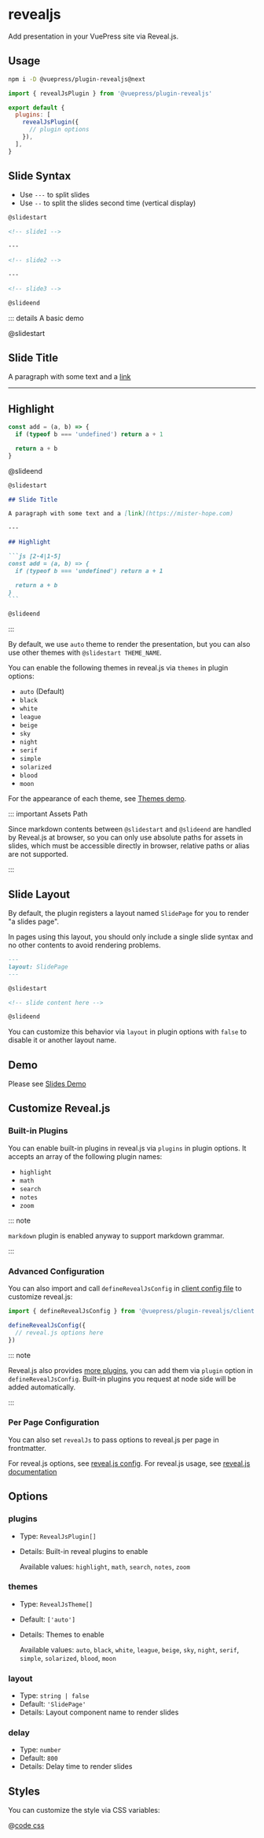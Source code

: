 # revealjs

<NpmBadge package="@vuepress/plugin-revealjs" />

Add presentation in your VuePress site via Reveal.js.

<!-- more -->

## Usage

```bash
npm i -D @vuepress/plugin-revealjs@next
```

```js {7} title=".vuepress/config.js"
import { revealJsPlugin } from '@vuepress/plugin-revealjs'

export default {
  plugins: [
    revealJsPlugin({
      // plugin options
    }),
  ],
}
```

## Slide Syntax

- Use `---` to split slides
- Use `--` to split the slides second time (vertical display)

```md
@slidestart

<!-- slide1 -->

---

<!-- slide2 -->

---

<!-- slide3 -->

@slideend
```

::: details A basic demo

@slidestart

## Slide Title

A paragraph with some text and a [link](https://mister-hope.com)

---

## Highlight

```js [2-4|1-5]
const add = (a, b) => {
  if (typeof b === 'undefined') return a + 1

  return a + b
}
```

@slideend

````md
@slidestart

## Slide Title

A paragraph with some text and a [link](https://mister-hope.com)

---

## Highlight

```js [2-4|1-5]
const add = (a, b) => {
  if (typeof b === 'undefined') return a + 1

  return a + b
}
```

@slideend
````

:::

By default, we use `auto` theme to render the presentation, but you can also use other themes with `@slidestart THEME_NAME`.

You can enable the following themes in reveal.js via `themes` in plugin options:

- `auto` (Default)
- `black`
- `white`
- `league`
- `beige`
- `sky`
- `night`
- `serif`
- `simple`
- `solarized`
- `blood`
- `moon`

For the appearance of each theme, see [Themes demo](themes.md).

::: important Assets Path

Since markdown contents between `@slidestart` and `@slideend` are handled by Reveal.js at browser, so you can only use absolute paths for assets in slides, which must be accessible directly in browser, relative paths or alias are not supported.

:::

## Slide Layout

By default, the plugin registers a layout named `SlidePage` for you to render "a slides page".

In pages using this layout, you should only include a single slide syntax and no other contents to avoid rendering problems.

```md
---
layout: SlidePage
---

@slidestart

<!-- slide content here -->

@slideend
```

You can customize this behavior via `layout` in plugin options with `false` to disable it or another layout name.

## Demo

Please see [Slides Demo](demo.md)

## Customize Reveal.js

### Built-in Plugins

You can enable built-in plugins in reveal.js via `plugins` in plugin options. It accepts an array of the following plugin names:

- `highlight`
- `math`
- `search`
- `notes`
- `zoom`

::: note

`markdown` plugin is enabled anyway to support markdown grammar.

:::

### Advanced Configuration

You can also import and call `defineRevealJsConfig` in [client config file][client-config] to customize reveal.js:

```js title=".vuepress/client.js"
import { defineRevealJsConfig } from '@vuepress/plugin-revealjs/client'

defineRevealJsConfig({
  // reveal.js options here
})
```

::: note

Reveal.js also provides [more plugins](https://github.com/hakimel/reveal.js/wiki/Plugins,-Tools-and-Hardware), you can add them via `plugin` option in `defineRevealJsConfig`. Built-in plugins you request at node side will be added automatically.

:::

### Per Page Configuration

You can also set `revealJs` to pass options to reveal.js per page in frontmatter.

For reveal.js options, see [reveal.js config](https://revealjs.com/config/). For reveal.js usage, see [reveal.js documentation](https://revealjs.com/)

## Options

### plugins

- Type: `RevealJsPlugin[]`
- Details: Built-in reveal plugins to enable

  Available values: `highlight`, `math`, `search`, `notes`, `zoom`

### themes

- Type: `RevealJsTheme[]`
- Default: `['auto']`
- Details: Themes to enable

  Available values: `auto`, `black`, `white`, `league`, `beige`, `sky`, `night`, `serif`, `simple`, `solarized`, `blood`, `moon`

### layout

- Type: `string | false`
- Default: `'SlidePage'`
- Details: Layout component name to render slides

### delay

- Type: `number`
- Default: `800`
- Details: Delay time to render slides

## Styles

You can customize the style via CSS variables:

@[code css](@vuepress/plugin-revealjs/src/client/styles/vars.css)

[client-config]: https://vuejs.press/guide/configuration.html#client-config-file
